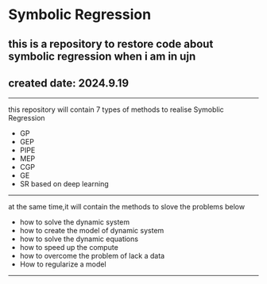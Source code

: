 # Symbolic Regression
## this is a repository to restore code about symbolic regression when i am in ujn
## created date: 2024.9.19
-------------------------------------------------------------------------------------
this repository will contain 7 types of methods to realise Symoblic Regression
+ GP
+ GEP
+ PIPE
+ MEP
+ CGP
+ GE
+ SR based on deep learning
--------------------------------------------------------------------------------------
at the same time,it will contain the methods to slove the problems below
+ how to solve the dynamic system
+ how to create the model of dynamic system
+ how to solve the dynamic equations
+ how to speed up the compute
+ how to overcome the problem of lack a data
+ How to regularize a model
--------------------------------------------------------------------------------------

